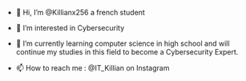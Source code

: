 - 👋 Hi, I’m @Killianx256 a french student
- 👀 I’m interested in Cybersecurity 
- 🌱 I’m currently learning computer science in high school and will continue my studies in this field to become a Cybersecurity Expert.

- 📫 How to reach me : @IT_Killian on Instagram 

<!---
Killianx256/Killianx256 is a ✨ special ✨ repository because its `README.md` (this file) appears on your GitHub profile.
You can click the Preview link to take a look at your changes.
--->
